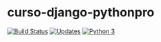 # curso-django-pythonpro

[![Build Status](https://travis-ci.org/EricSzcz/curso-django-pythonpro.svg?branch=master)](https://travis-ci.org/EricSzcz/curso-django-pythonpro)
[![Updates](https://pyup.io/repos/github/EricSzcz/curso-django-pythonpro/shield.svg)](https://pyup.io/repos/github/EricSzcz/curso-django-pythonpro/)
[![Python 3](https://pyup.io/repos/github/EricSzcz/curso-django-pythonpro/python-3-shield.svg)](https://pyup.io/repos/github/EricSzcz/curso-django-pythonpro/)